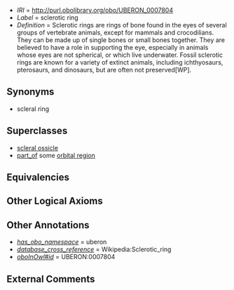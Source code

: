  * *IRI* = http://purl.obolibrary.org/obo/UBERON_0007804
 * *Label* = sclerotic ring
 * *Definition* = Sclerotic rings are rings of bone found in the eyes of several groups of vertebrate animals, except for mammals and crocodilians. They can be made up of single bones or small bones together. They are believed to have a role in supporting the eye, especially in animals whose eyes are not spherical, or which live underwater. Fossil sclerotic rings are known for a variety of extinct animals, including ichthyosaurs, pterosaurs, and dinosaurs, but are often not preserved[WP].

## Synonyms

 * scleral ring

## Superclasses

 * [scleral ossicle](../../UBERON/90/UBERON_0010290.md)
 * [part_of](../../BFO/50/BFO_0000050.md) some [orbital region](../../UBERON/97/UBERON_0001697.md)

## Equivalencies


## Other Logical Axioms


## Other Annotations

 * *[has_obo_namespace](../../ce/oboInOwl#hasOBONamespace.md)* = uberon
 * *[database_cross_reference](../../ef/oboInOwl#hasDbXref.md)* = Wikipedia:Sclerotic_ring
 * *[oboInOwl#id](../../id/oboInOwl#id.md)* = UBERON:0007804

## External Comments

